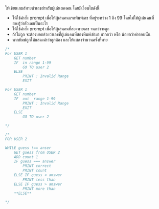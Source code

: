 ให้เขียนเกมส์ทายตัวเลขสำหรับผู้เล่นสองคน โดยมีเงื่อนไขดังนี้

- ให้ใช้คำสั่ง prompt เพื่อให้ผู้เล่นคนแรกพิมพ์เลข ที่อยู่ระหว่าง 1 ถึง 99 โดยไม่ให้ผู้เล่นคนที่สองรู้ว่าตัวเลขเป็นอะไร
- ให้ใช้คำสั่ง prompt เพื่อให้ผู้เล่นคนที่สองทายเลข จนกว่าจะถูก
- ถ้าไม่ถูก จะต้องบอกด้วยว่าเลขที่ผู้เล่นคนที่สองพิมพ์เข้ามา มากกว่า หรือ น้อยกว่าคำตอบนั้น
- หากพิมพ์ถูกให้แสดงคำว่าถูกต้อง และให้แสดงจำนวนครั้งที่ทาย

```js
/*
For USER 1 
    GET number 
    IF  in range 1-99
        GO TO user 2
    ELSE
        PRINT : Invalid Range
        EXIT

For USER 1 
    GET number 
    IF  out  range 1-99
        PRINT : Invalid Range
        EXIT
    ELSE
        GO TO user 2

*/
```

```js
/*
FOR USER 2 

WHILE guess !== anser
    GET guess from USER 2
    ADD count 1
    IF guess === answer 
        PRINT correct 
        PRINT count
    ELSE IF guess < answer
        PRINT less than 
    ELSE IF guess > answer
        PRINT more than 
    **ELSE**

*/
```
